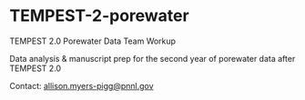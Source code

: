 # TEMPEST-2-porewater
TEMPEST 2.0 Porewater Data Team Workup

Data analysis & manuscript prep for the second year of porewater data after TEMPEST 2.0

Contact: allison.myers-pigg@pnnl.gov
